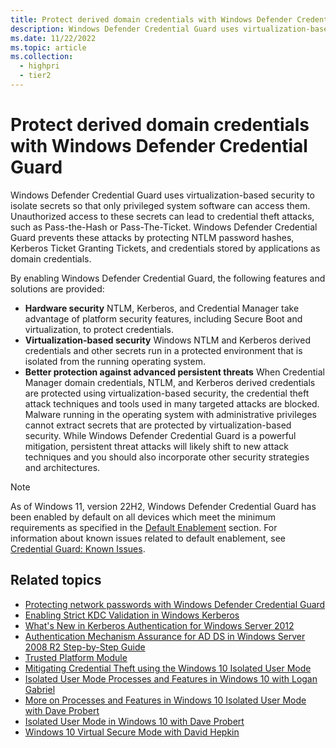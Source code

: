 ```yaml
---
title: Protect derived domain credentials with Windows Defender Credential Guard 
description: Windows Defender Credential Guard uses virtualization-based security to isolate secrets so that only privileged system software can access them.
ms.date: 11/22/2022
ms.topic: article
ms.collection: 
  - highpri
  - tier2
---
```


# Protect derived domain credentials with Windows Defender Credential Guard

Windows Defender Credential Guard uses virtualization-based security to isolate secrets so that only privileged system software can access them. Unauthorized access to these secrets can lead to credential theft attacks, such as Pass-the-Hash or Pass-The-Ticket. Windows Defender Credential Guard prevents these attacks by protecting NTLM password hashes, Kerberos Ticket Granting Tickets, and credentials stored by applications as domain credentials.

By enabling Windows Defender Credential Guard, the following features and solutions are provided:

- **Hardware security** NTLM, Kerberos, and Credential Manager take advantage of platform security features, including Secure Boot and virtualization, to protect credentials.
- **Virtualization-based security** Windows NTLM and Kerberos derived credentials and other secrets run in a protected environment that is isolated from the running operating system.
- **Better protection against advanced persistent threats** When Credential Manager domain credentials, NTLM, and Kerberos derived credentials are protected using virtualization-based security, the credential theft attack techniques and tools used in many targeted attacks are blocked. Malware running in the operating system with administrative privileges cannot extract secrets that are protected by virtualization-based security. While Windows Defender Credential Guard is a powerful mitigation, persistent threat attacks will likely shift to new attack techniques and you should also incorporate other security strategies and architectures.

> [!NOTE]
> As of Windows 11, version 22H2, Windows Defender Credential Guard has been enabled by default on all devices which meet the minimum requirements as specified in the [Default Enablement](credential-guard-manage.md#default-enablement) section. For information about known issues related to default enablement, see [Credential Guard: Known Issues](credential-guard-known-issues.md#known-issue-single-sign-on-sso-for-network-services-breaks-after-upgrading-to-windows-11-version-22h2).

## Related topics

- [Protecting network passwords with Windows Defender Credential Guard](https://www.microsoft.com/itshowcase/Article/Content/831/Protecting-network-passwords-with-Windows-10-Credential-Guard)
- [Enabling Strict KDC Validation in Windows Kerberos](https://www.microsoft.com/download/details.aspx?id=6382)
- [What's New in Kerberos Authentication for Windows Server 2012](/previous-versions/windows/it-pro/windows-server-2012-R2-and-2012/hh831747(v=ws.11))
- [Authentication Mechanism Assurance for AD DS in Windows Server 2008 R2 Step-by-Step Guide](/previous-versions/windows/it-pro/windows-server-2008-R2-and-2008/dd378897(v=ws.10))
- [Trusted Platform Module](/windows/device-security/tpm/trusted-platform-module-overview)
- [Mitigating Credential Theft using the Windows 10 Isolated User Mode](/shows/seth-juarez/mitigating-credential-theft-using-windows-10-isolated-user-mode)
- [Isolated User Mode Processes and Features in Windows 10 with Logan Gabriel](/shows/seth-juarez/isolated-user-mode-processes-features-in-windows-10-logan-gabriel)
- [More on Processes and Features in Windows 10 Isolated User Mode with Dave Probert](/shows/seth-juarez/more-on-processes-features-in-windows-10-isolated-user-mode-dave-probert)
- [Isolated User Mode in Windows 10 with Dave Probert](/shows/seth-juarez/isolated-user-mode-in-windows-10-dave-probert)
- [Windows 10 Virtual Secure Mode with David Hepkin](/shows/seth-juarez/windows-10-virtual-secure-mode-david-hepkin)
